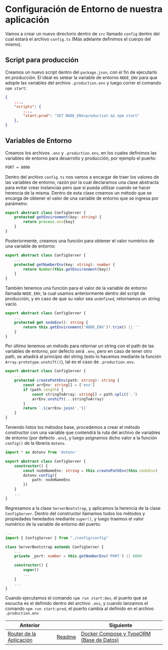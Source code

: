 # Configuración de Entorno de nuestra aplicación

Vamos a crear un nuevo directorio dentro de `src` llamado `config` dentro del cual estará el archivo `config.ts` (Más adelante definimos el cuerpo del mismo).

## Script para producción

Creamos un nuevo script dentro del `package.json`, con el fin de ejecutarlo en producción. El ideal es setear la variable de entorno `NODE_ENV` para que adopte las variables del archivo `.production.env` y luego correr el comando `npm start`:

```json
{
    ...,
    "scripts": {
        ...,
        "start:prod": "SET NODE_ENV=production && npm start"
    },
}
```

## Variables de Entorno

Creamos los archivos `.env` y `.production.env`, en los cuales definimos las variables de entorno para desarrollo y producción, por ejemplo el puerto:

```txt
PORT = 8000
```

Dentro del archivo `config.ts` nos vamos a encargar de traer los valores de las variables de entorno, razón por la cual declaramos una clase abstracta para evitar crear instancias pero que si pueda utilizar cuando se hacer herencia de la misma. Dentro de esta clase creamos un método que se encarga de obtener el valor de una variable de entorno que se ingresa por parámetro:

```ts
export abstract class ConfigServer { 
    protected getEnvironment(key: string) {
        return process.env[key]
    }
}
```

Posteriormente, creamos una función para obtener el valor numérico de una variable de entorno:

```ts
export abstract class ConfigServer { 
    ...
    protected getNumberEnv(key: string): number {
        return Number(this.getEnvironment(key))
    }
}
```

También tenemos una función para el valor de la variable de entorno llamada `NODE_ENV`, la cual usamos anteriormente dentro del script de producción, y en caso de que su valor sea `undefined`, retornamos un string vacío.

```ts
export abstract class ConfigServer { 
    ...
    protected get nodeEnv(): string {
        return this.getEnvironment('NODE_ENV')?.trim() || ''
    }
}
```

Por último tenemos un método para retornar un string con el path de las variables de entorno, por defecto será `.env`, pero en caso de tener otro path, se añadirá al principio del string (esto lo hacemos mediante la función `Array.prototype.unshift()`), tal es el caso de `.production.env`.

```ts
export abstract class ConfigServer {
    ...
    protected createPathEnv(path: string): string {
        const arrEnv: string[] = ['env']
        if (path.length) {
            const stringToArray: string[] = path.split('.')
            arrEnv.unshift(...stringToArray)
        }
        return `.${arrEnv.join('.')}`
    }
}
```

Teniendo listos los métodos base, procedemos a crear el método constructor con una variable que contendrá la ruta del archivo de variables de entorno (por defecto `.env`), y luego asignamos dicho valor a la función `config()` de la librería `dotenv`.

```ts
import * as dotenv from 'dotenv'

export abstract class ConfigServer {
    constructor() {
        const nodeNameEnv: string = this.createPathEnv(this.nodeEnv)
        dotenv.config({
            path: nodeNameEnv
        })
    }
    ...
}
```

Regresamos a la clase `ServerBootstrap`, y aplicamos la herencia de la clase `ConfigServer`. Dentro del constructor llamamos todos los métodos y propiedades heredados mediante `super()`, y luego traemos el valor numérico de la variable de entorno del puerto:

```ts
...
import { ConfigServer } from "./config/config"

class ServerBootstrap extends ConfigServer {
    ...
    private _port: number = this.getNumberEnv('PORT') || 8000

    constructor() {
        super()
        ...
    }
    ...
}
```

Cuando ejecutamos el comando `npm run start:dev`, el puerto que se escucha es el definido dentro del archivo `.env`, y cuando lanzamos el comando `npm run start:prod`, el puerto cambia al definido en el archivo `.production.env`

| Anterior                                             |                        | Siguiente |
| ---------------------------------------------------- | ---------------------- | --------- |
| [Router de la Aplicación](P2T1_Router_Aplicacion.md) | [Readme](../README.md) | [Docker Compose y TypeORM (Base de Datos)](P4T1_Docker_Compose_TypeORM.md) |
